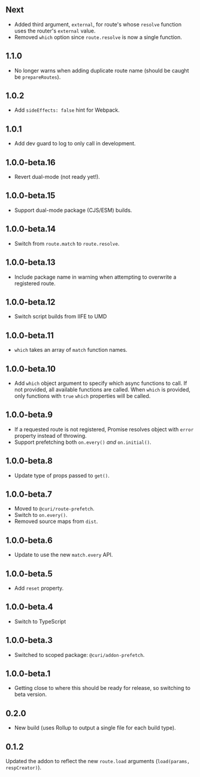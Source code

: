 ## Next

* Added third argument, `external`, for route's whose `resolve` function uses the router's `external` value.
* Removed `which` option since `route.resolve` is now a single function.

## 1.1.0

* No longer warns when adding duplicate route name (should be caught be `prepareRoutes`).

## 1.0.2

* Add `sideEffects: false` hint for Webpack.

## 1.0.1

* Add dev guard to log to only call in development.

## 1.0.0-beta.16

* Revert dual-mode (not ready yet!).

## 1.0.0-beta.15

- Support dual-mode package (CJS/ESM) builds.

## 1.0.0-beta.14

- Switch from `route.match` to `route.resolve`.

## 1.0.0-beta.13

- Include package name in warning when attempting to overwrite a registered route.

## 1.0.0-beta.12

- Switch script builds from IIFE to UMD

## 1.0.0-beta.11

- `which` takes an array of `match` function names.

## 1.0.0-beta.10

- Add `which` object argument to specify which async functions to call. If not provided, all available functions are called. When `which` is provided, only functions with `true` `which` properties will be called.

## 1.0.0-beta.9

- If a requested route is not registered, Promise resolves object with `error` property instead
  of throwing.
- Support prefetching both `on.every()` _and_ `on.initial()`.

## 1.0.0-beta.8

- Update type of props passed to `get()`.

## 1.0.0-beta.7

- Moved to `@curi/route-prefetch`.
- Switch to `on.every()`.
- Removed source maps from `dist`.

## 1.0.0-beta.6

- Update to use the new `match.every` API.

## 1.0.0-beta.5

- Add `reset` property.

## 1.0.0-beta.4

- Switch to TypeScript

## 1.0.0-beta.3

- Switched to scoped package: `@curi/addon-prefetch`.

## 1.0.0-beta.1

- Getting close to where this should be ready for release, so switching to beta version.

## 0.2.0

- New build (uses Rollup to output a single file for each build type).

## 0.1.2

Updated the addon to reflect the new `route.load` arguments (`load(params, respCreator)`).
